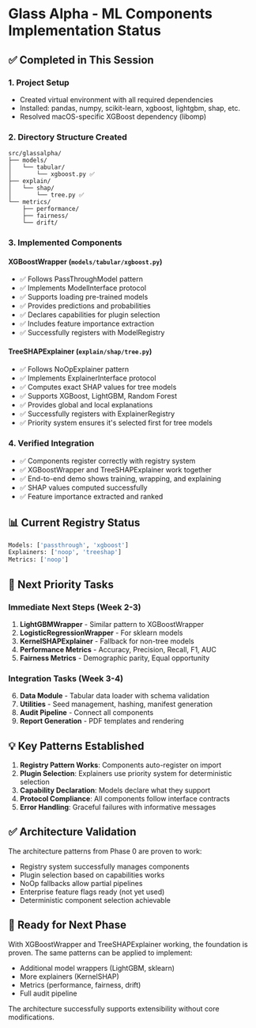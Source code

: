 # Glass Alpha - ML Components Implementation Status

## ✅ Completed in This Session

### 1. Project Setup
- Created virtual environment with all required dependencies
- Installed: pandas, numpy, scikit-learn, xgboost, lightgbm, shap, etc.
- Resolved macOS-specific XGBoost dependency (libomp)

### 2. Directory Structure Created
```
src/glassalpha/
├── models/
│   └── tabular/
│       └── xgboost.py ✅
├── explain/
│   └── shap/
│       └── tree.py ✅
└── metrics/
    ├── performance/
    ├── fairness/
    └── drift/
```

### 3. Implemented Components

#### XGBoostWrapper (`models/tabular/xgboost.py`)
- ✅ Follows PassThroughModel pattern
- ✅ Implements ModelInterface protocol
- ✅ Supports loading pre-trained models
- ✅ Provides predictions and probabilities
- ✅ Declares capabilities for plugin selection
- ✅ Includes feature importance extraction
- ✅ Successfully registers with ModelRegistry

#### TreeSHAPExplainer (`explain/shap/tree.py`)
- ✅ Follows NoOpExplainer pattern
- ✅ Implements ExplainerInterface protocol
- ✅ Computes exact SHAP values for tree models
- ✅ Supports XGBoost, LightGBM, Random Forest
- ✅ Provides global and local explanations
- ✅ Successfully registers with ExplainerRegistry
- ✅ Priority system ensures it's selected first for tree models

### 4. Verified Integration
- ✅ Components register correctly with registry system
- ✅ XGBoostWrapper and TreeSHAPExplainer work together
- ✅ End-to-end demo shows training, wrapping, and explaining
- ✅ SHAP values computed successfully
- ✅ Feature importance extracted and ranked

## 📊 Current Registry Status

```python
Models: ['passthrough', 'xgboost']
Explainers: ['noop', 'treeshap']
Metrics: ['noop']
```

## 🎯 Next Priority Tasks

### Immediate Next Steps (Week 2-3)
1. **LightGBMWrapper** - Similar pattern to XGBoostWrapper
2. **LogisticRegressionWrapper** - For sklearn models
3. **KernelSHAPExplainer** - Fallback for non-tree models
4. **Performance Metrics** - Accuracy, Precision, Recall, F1, AUC
5. **Fairness Metrics** - Demographic parity, Equal opportunity

### Integration Tasks (Week 3-4)
6. **Data Module** - Tabular data loader with schema validation
7. **Utilities** - Seed management, hashing, manifest generation
8. **Audit Pipeline** - Connect all components
9. **Report Generation** - PDF templates and rendering

## 💡 Key Patterns Established

1. **Registry Pattern Works**: Components auto-register on import
2. **Plugin Selection**: Explainers use priority system for deterministic selection
3. **Capability Declaration**: Models declare what they support
4. **Protocol Compliance**: All components follow interface contracts
5. **Error Handling**: Graceful failures with informative messages

## ✅ Architecture Validation

The architecture patterns from Phase 0 are proven to work:
- Registry system successfully manages components
- Plugin selection based on capabilities works
- NoOp fallbacks allow partial pipelines
- Enterprise feature flags ready (not yet used)
- Deterministic component selection achievable

## 🚀 Ready for Next Phase

With XGBoostWrapper and TreeSHAPExplainer working, the foundation is proven. The same patterns can be applied to implement:
- Additional model wrappers (LightGBM, sklearn)
- More explainers (KernelSHAP)
- Metrics (performance, fairness, drift)
- Full audit pipeline

The architecture successfully supports extensibility without core modifications.

